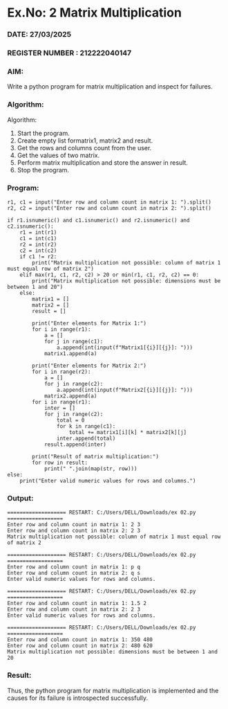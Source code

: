 # Ex.No: 2   Matrix Multiplication 

### DATE: 27/03/2025                                                                           
### REGISTER NUMBER : 212222040147

### AIM: 
Write a python program for matrix multiplication and inspect for failures.
 
### Algorithm:

Algorithm:
1. Start the program.
2. Create empty list formatrix1, matrix2 and result.
3. Get the rows and columns count from the user.
4. Get the values of two matrix.
5. Perform matrix multiplication and store the answer in result.
6. Stop the program.
### Program:
```
r1, c1 = input("Enter row and column count in matrix 1: ").split()
r2, c2 = input("Enter row and column count in matrix 2: ").split()

if r1.isnumeric() and c1.isnumeric() and r2.isnumeric() and c2.isnumeric():
    r1 = int(r1)
    c1 = int(c1)
    r2 = int(r2)
    c2 = int(c2)
    if c1 != r2:
        print("Matrix multiplication not possible: column of matrix 1 must equal row of matrix 2")
    elif max(r1, c1, r2, c2) > 20 or min(r1, c1, r2, c2) == 0:
        print("Matrix multiplication not possible: dimensions must be between 1 and 20")
    else:
        matrix1 = []
        matrix2 = []
        result = []

        print("Enter elements for Matrix 1:")
        for i in range(r1):
            a = []
            for j in range(c1):
                a.append(int(input(f"Matrix1[{i}][{j}]: ")))
            matrix1.append(a)

        print("Enter elements for Matrix 2:")
        for i in range(r2):
            a = []
            for j in range(c2):
                a.append(int(input(f"Matrix2[{i}][{j}]: ")))
            matrix2.append(a)
        for i in range(r1):
            inter = []
            for j in range(c2):
                total = 0
                for k in range(c1):  
                    total += matrix1[i][k] * matrix2[k][j]
                inter.append(total)
            result.append(inter)

        print("Result of matrix multiplication:")
        for row in result:
            print(" ".join(map(str, row)))
else:
    print("Enter valid numeric values for rows and columns.")

```












### Output:

```
=================== RESTART: C:/Users/DELL/Downloads/ex 02.py ==================
Enter row and column count in matrix 1: 2 3
Enter row and column count in matrix 2: 2 3
Matrix multiplication not possible: column of matrix 1 must equal row of matrix 2

=================== RESTART: C:/Users/DELL/Downloads/ex 02.py ==================
Enter row and column count in matrix 1: p q 
Enter row and column count in matrix 2: q s
Enter valid numeric values for rows and columns.

=================== RESTART: C:/Users/DELL/Downloads/ex 02.py ==================
Enter row and column count in matrix 1: 1.5 2
Enter row and column count in matrix 2: 2 3
Enter valid numeric values for rows and columns.

=================== RESTART: C:/Users/DELL/Downloads/ex 02.py ==================
Enter row and column count in matrix 1: 350 480
Enter row and column count in matrix 2: 480 620
Matrix multiplication not possible: dimensions must be between 1 and 20
```




### Result:
Thus, the python program for matrix multiplication is implemented and the causes for its failure is introspected successfully.


